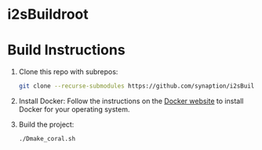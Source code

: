 # i2sBuildroot
# Build Instructions

1. Clone this repo with subrepos:
    ```bash
    git clone --recurse-submodules https://github.com/synaption/i2sBuildroot
    ```

2. Install Docker:
    Follow the instructions on the [Docker website](https://docs.docker.com/get-docker/) to install Docker for your operating system.

3. Build the project:
    ```bash
    ./Dmake_coral.sh
    ```
